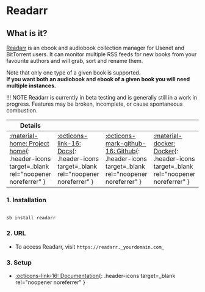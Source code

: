 # Readarr

## What is it?

[Readarr](http://readarr.com/) is an ebook and audiobook collection manager for Usenet and BitTorrent users. It can monitor multiple RSS feeds for new books from your favourite authors and will grab, sort and rename them.

Note that only one type of a given book is supported. <br />
**If you want both an audiobook and ebook of a given book you will need multiple instances.**

!!! NOTE
      Readarr is currently in beta testing and is generally still in a work in progress. Features may be broken, incomplete, or cause spontaneous combustion.

| Details     |             |             |             |
|-------------|-------------|-------------|-------------|
| [:material-home: Project home](http://readarr.com/){: .header-icons target=_blank rel="noopener noreferrer" } | [:octicons-link-16: Docs](https://wiki.servarr.com/en/readarr){: .header-icons target=_blank rel="noopener noreferrer" } | [:octicons-mark-github-16: Github](https://github.com/Readarr/Readarr){: .header-icons target=_blank rel="noopener noreferrer" } | [:material-docker: Docker](https://hub.docker.com/r/hotio/readarr){: .header-icons target=_blank rel="noopener noreferrer" }|

### 1. Installation

``` shell

sb install readarr

```

### 2. URL

- To access Readarr, visit `https://readarr._yourdomain.com_`

### 3. Setup

- [:octicons-link-16: Documentation](https://wiki.servarr.com/en/readarr){: .header-icons target=_blank rel="noopener noreferrer" }
